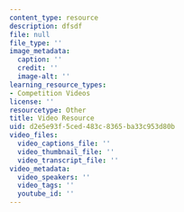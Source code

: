 ```yaml
---
content_type: resource
description: dfsdf
file: null
file_type: ''
image_metadata:
  caption: ''
  credit: ''
  image-alt: ''
learning_resource_types:
- Competition Videos
license: ''
resourcetype: Other
title: Video Resource
uid: d2e5e93f-5ced-483c-8365-ba33c953d80b
video_files:
  video_captions_file: ''
  video_thumbnail_file: ''
  video_transcript_file: ''
video_metadata:
  video_speakers: ''
  video_tags: ''
  youtube_id: ''
---
```

